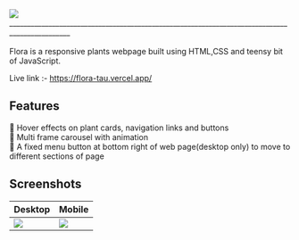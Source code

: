 <img src="https://res.cloudinary.com/djix6uusx/image/upload/v1643070091/flora-logo_fhfh1a.png"/>
_______________________________________________________________________________________________
<br/>
<br/>
 Flora is a responsive plants webpage built using HTML,CSS and teensy bit of JavaScript.
 
 Live link :- https://flora-tau.vercel.app/
 
 ## Features
 :seedling: Hover effects on plant cards, navigation links and buttons <br/>
 :seedling: Multi frame carousel with animation <br/>
 :seedling: A fixed menu button at bottom right of web page(desktop only) to move to different sections of page <br/>
 
 ## Screenshots
 Desktop | Mobile 
 ------------ | ------------- 
<img src="https://res.cloudinary.com/djix6uusx/image/upload/v1643070769/desktop-view_tdi6wc.jpg"/>  | <img src="https://res.cloudinary.com/djix6uusx/image/upload/v1643070495/mobile-view_hdqcqz.png"/> 
